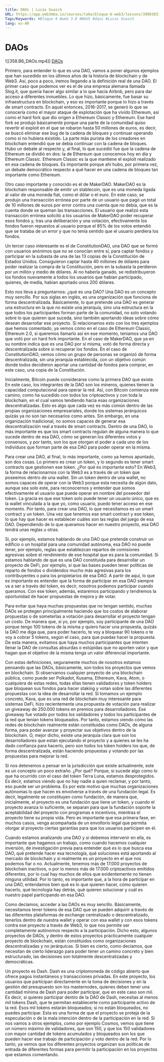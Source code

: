 ```yaml
---
title: DAOs | Lucas Guasch
URL: https://app.web3mba.io/courses/take/bloque-6-web3/lessons/39803833-u5-daos-lucas-guasch
Tags/Keywords: #Bloque 6 #web 3.0 #B6U5 #daos #Lucas Guasch
lang: es-AR
---
```

# DAOs
![[358.B6_DAOs.mp4]]
[DAOs](https://app.web3mba.io?wvideo=qvvuv34zhj)

Primero, para entender lo que es una DAO, vamos a poner algunos ejemplos que han sucedido en los últimos años de la historia de blockchain y de Web3. Así, poco a poco, iremos llegando a la definición real de una DAO. El primer caso que podemos ver es el de una empresa alemana llamada Slog.it, que quería hacer algo similar a lo que hacía Airbnb, pero para dar acceso a diferentes inmuebles. Lo que hizo, básicamente, fue basar su infraestructura en blockchain, y eso es importante porque lo hizo a través de smart contracts. En aquel entonces, 2016-2017, se generó lo que se conocería como el mayor ataque de explotación que ha vivido Ethereum, así como el hard fork que dio origen a Ethereum Classic y Ethereum. Ese hard fork se produjo básicamente porque una parte de la comunidad quiso revertir el exploit en el que se robaron hasta 50 millones de euros, es decir, se buscó eliminar ese bug de la cadena de bloques y continuar operando como si no hubiera existido. La parte más purista de los creadores en blockchain entendió que se debía continuar con la cadena de bloques. Hubo un debate al respecto y, al final, lo que sucedió fue que la cadena de Ethereum se dividió en dos: la de Ethereum que conocemos hoy en día y Ethereum Classic. Ethereum Classic es la que mantiene el exploit realizado en esa cadena de bloques. Es importante porque ahí hubo, por primera vez, un debate democrático respecto a qué hacer en una cadena de bloques tan importante como Ethereum.

Otro caso importante y conocido es el de MakerDAO. MakerDAO es la blockchain responsable de emitir un stablecoin, que es una moneda ligada al valor de una moneda fiat, como el dólar o el euro. En este caso, se produjo una transacción errónea por parte de un usuario que pagó un total de 10 millones de euros por error contra una cuenta que no debía, que es la cuenta donde se queman las transacciones. El usuario que realizó esta transacción errónea solicitó a los usuarios de MakerDAO poder recuperar esos fondos y, tras una deliberación y una votación, efectivamente los fondos fueron repuestos al usuario porque el 85% de los votos entendió que se trataba de un error y que no tenía sentido que el usuario perdiera los fondos.

Un tercer caso interesante es el de ConstitutionDAO, una DAO que se formó con usuarios anónimos que no se conocían entre sí, para captar fondos y participar en la subasta de una de las 13 copias de la Constitución de Estados Unidos. Consiguieron captar hasta 40 millones de dólares para poder realizar la compra de la Constitución, pero en la subasta la perdieron por un millón y medio de dólares. Al no haberla ganado, se redistribuyeron los fondos nuevamente a todos los usuarios que habían participado, quienes, de media, habían aportado unos 200 dólares.

Esto nos lleva a preguntarnos: ¿qué es una DAO? Una DAO es un concepto muy sencillo. Por sus siglas en inglés, es una organización que funciona de forma descentralizada. Básicamente, lo que pretende una DAO es generar una estructura en la que no existe una jerarquía, sino una estructura en la que todos los participantes forman parte de la comunidad, no solo votando sobre lo que quieren que suceda, sino también aportando ideas sobre cómo desean desarrollar ese proyecto. Si relacionamos esto con los tres ejemplos que hemos comentado, ya vemos cómo en el caso de Ethereum Classic, Ethereum 2.0, si queremos llamarlo así en ese momento, teníamos una DAO que votó por un hard fork importante. En el caso de MakerDAO, que ya en su nombre indica que es una DAO por sí misma, votó de forma directa y descentralizada sobre si recuperar los fondos. En el caso de ConstitutionDAO, vemos cómo un grupo de personas se organizó de forma descentralizada, sin una jerarquía establecida, con un objetivo común donde todos decidieron aportar una cantidad de fondos para comprar, en este caso, una copia de la Constitución.

Inicialmente, Bitcoin puede considerarse como la primera DAO que existe. En este caso, los integrantes de la DAO son los mineros, quienes tienen la capacidad computacional para operar la red. Así, con Bitcoin comienza este camino, como ha sucedido con todos los criptoactivos y con toda la blockchain, en el cual vamos tendiendo hacia esas organizaciones descentralizadas. Esto es algo que cada vez es más común dentro de las propias organizaciones empresariales, donde los sistemas jerárquicos quizás ya no son tan necesarios como antes. Sin embargo, en una organización tradicional, no somos capaces de generar esa descentralización real a través de smart contracts. Dentro de una DAO, lo más importante es que los smart contracts regulan de alguna manera lo que sucede dentro de esa DAO, cómo se generan los diferentes votos y consensos, y por tanto, son los que otorgan el poder a cada uno de los individuos que forman parte de esa DAO para poder operar en la misma.

Para crear una DAO, al final, lo más importante, como ya hemos apuntado, son dos cosas. Lo primero es crear un token, y lo segundo es tener smart contracts que gestionen ese token. ¿Por qué es importante esto? En Web3, la forma de relacionarnos con la Web3 es a través de un token que poseemos dentro de una wallet. Sin un token dentro de una wallet, no somos capaces de operar con la Web3 porque esta necesita de algún dato, aunque sea solo este, para reconocernos y entender que somos efectivamente el usuario que puede operar en nombre del poseedor del token. La gracia es que ese token solo puede tener un usuario único, que es la wallet vinculada a la que yo, como usuario, puedo tener acceso en ese momento. Por tanto, para crear una DAO, lo que necesitamos es un smart contract y un token. Una vez que tenemos ese smart contract y ese token, lo que hay que hacer es establecer cuáles son las reglas del juego de esa DAO. Dependiendo de lo que queramos hacer en nuestro proyecto, esa DAO tendrá unas reglas u otras.

Si, por ejemplo, estamos hablando de una DAO que pretende construir un edificio o un hospital para una comunidad autónoma, esa DAO no puede tener, por ejemplo, reglas que establezcan repartos de comisiones agresivas sobre el rendimiento de ese hospital que es para la comunidad. Si estamos hablando de que es una DAO constituida para desarrollar un proyecto de DeFi, por ejemplo, sí que las bases pueden tener políticas de reparto de fondos o dividendos mucho más agresivas para los contribuyentes o para los propietarios de esa DAO. A partir de aquí, lo que es importante es entender que la forma de participar en esa DAO siempre va a ser a través del token, es decir, nosotros podemos participar cuando queramos. Con ese token, además, estaremos participando y tendremos la oportunidad de hacer propuestas de mejora y de votar.

Para evitar que haya muchas propuestas que no tengan sentido, muchas DAOs se protegen principalmente haciendo que los costos de elaborar propuestas o de someterlas a votación para desarrollar el proyecto tengan un costo. De manera que, si yo, por ejemplo, soy participante de una DAO porque tengo 100 tokens de la misma y quiero hacer una propuesta, quizás la DAO me diga que, para poder hacerlo, te voy a bloquear 90 tokens o te voy a cobrar 5 tokens, según el caso, para que puedas hacer la propuesta. De esta manera, evitamos que haya muchos participantes que intenten llenar la DAO de consultas absurdas o estúpidas que no aporten valor y que hagan que el objetivo de la misma tenga un valor diferencial importante.

Con estas definiciones, seguramente muchos de nosotros estamos pensando que las DAOs, básicamente, son todos los proyectos que vemos en blockchain. Si observamos cualquier proyecto de una blockchain pública, como puede ser Polkadot, Kusama, Ethereum, Kava, Atom, o cualquiera de estas redes, todas ellas tienen validadores y token holders que bloquean sus fondos para hacer staking y votan sobre las diferentes propuestas con la idea de desarrollar la red. Si tomamos un ejemplo concreto, Kava, que es una red de blockchain muy interesante para sistemas DeFi, hizo recientemente una propuesta de votación para realizar un giveaway de 250.000 tokens en premios para desarrolladores. Ese giveaway fue votado por todos los validadores y todos los participantes de la red que tenían tokens bloqueados. Por tanto, estamos viendo cómo las redes de blockchain realmente están constituidas como DAOs, de alguna forma, para poder avanzar y proyectar sus objetivos dentro de la blockchain. O, mejor dicho, existe una jerarquía clara que son los desarrolladores que están ejecutando el proyecto y a quienes se les ha dado confianza para hacerlo, pero son todos los token holders los que, de forma descentralizada, están haciendo propuestas y votando por las propuestas para mejorar la red.

Si nos detenemos a pensar en la jurisdicción que existe actualmente, este es un concepto un poco extraño. ¿Por qué? Porque, si sucede algo como lo que ha ocurrido con el caso del token Terra Luna, estamos desprotegidos. Es decir, estamos viendo que no hay nadie a quien reclamar, y por tanto, eso puede ser un problema. Es por este motivo que muchas organizaciones autónomas lo que hacen es envolverse a través de una fundación legal. Es decir, legalmente se constituyen como fundación, de manera que, inicialmente, el proyecto es una fundación que tiene un token, y cuando el proyecto avanza lo suficiente, se separan para que la fundación soporte la aceptabilidad del proyecto con programas e incentivos, mientras el proyecto tiene su propia vida. Pero es importante que esa primera fase, en muchos casos, venga acompañada de un envoltorio legal que permita otorgar al proyecto ciertas garantías para que los usuarios participen en él.

Cuando estamos analizando una DAO y si debemos intervenir en ella, es importante que hagamos un trabajo, como cuando hacemos cualquier inversión, de investigación previa para entender qué es lo que busca esa DAO, qué pretende hacer esa tecnología, qué soluciones está aportando al mercado de blockchain y si realmente es un proyecto en el que nos podemos fiar o no. Actualmente, tenemos más de 17.000 proyectos de blockchain inactivos, o por lo menos más de 17.000 criptoactivos emitidos diferentes, por lo cual hay muchos de ellos que evidentemente no tienen ninguna utilidad. Por lo tanto, es importante que, a la hora de participar en una DAO, entendamos bien qué es lo que quieren hacer, cómo quieren hacerlo, qué tecnología hay detrás, qué quieren solucionar y cuál es nuestro papel participando en esa DAO.

Como decíamos, acceder a las DAOs es muy sencillo. Básicamente, necesitamos tener tokens de esa DAO que se pueden adquirir a través de las diferentes plataformas de exchange centralizado o descentralizado, tenerlos dentro de nuestra wallet y operar con esa wallet y con esos tokens contra ese proyecto a través de Web3, lo que nos permite ser completamente autónomos respecto a la participación. Dicho esto, algunos proyectos de DAOs, y dentro de estos proyectos prácticamente cualquier proyecto de blockchain, están constituidos como organizaciones descentralizadas y no jerárquicas. Si bien es cierto, como decíamos, que necesitan de cierto liderazgo para poder tener un camino concreto y bien estructurado, las decisiones son totalmente descentralizadas y democráticas.

Un proyecto es Dash. Dash es una criptomoneda de código abierto que ofrece pagos instantáneos y transacciones privadas. En este proyecto, los usuarios que participan directamente en la toma de decisiones y en la gestión del presupuesto son los masternodes, quienes deben tener una cantidad mínima de Dash para poder participar, que en este caso son mil. Es decir, si quieres participar dentro de la DAO de Dash, necesitas al menos mil tokens Dash, que te permitan establecerte como participante activo de la red. Esos mil tokens estarán bloqueados; si no están bloqueados, no puedes participar. Esta es una forma de que el proyecto se proteja de la especulación o de la mala intención dentro de la participación en la red. Si nos vamos a otros ejemplos, como por ejemplo Cosmos, vemos que tiene un número máximo de validadores, que son 150, y que los 150 validadores con mayor cantidad de tokens acumulados y bloqueados son los que pueden hacer ese trabajo de participación y voto dentro de la red. Por lo tanto, ya vemos que los diferentes proyectos organizan sus políticas de entrada de diferentes formas para permitir la participación en los proyectos que estamos comentando.